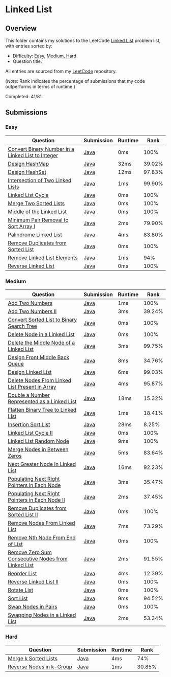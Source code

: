 # Linked List

## Overview
This folder contains my solutions to the LeetCode [Linked List](https://leetcode.com/problem-list/linked-list/) problem list,
with entries sorted by:
- Difficulty: [Easy](#easy), [Medium](#medium), [Hard](#hard).
- Question title.

All entries are sourced from my [LeetCode](https://github.com/shumarb/leetcode) repository.

(*Note*: Rank indicates the percentage of submissions that my code outperforms in terms of runtime.)

Completed: 41/81.

## Submissions
### Easy
| Question                                                                                                                                          | Submission                                                                                                       | Runtime | Rank   |
|---------------------------------------------------------------------------------------------------------------------------------------------------|------------------------------------------------------------------------------------------------------------------|---------|--------|
| [Convert Binary Number in a Linked List to Integer](https://leetcode.com/problems/convert-binary-number-in-a-linked-list-to-integer/description/) | [Java](https://github.com/shumarb/leetcode/blob/main/submissions/ConvertBinaryNumberInALinkedListToInteger.java) | 0ms     | 100%   |
| [Design HashMap](https://leetcode.com/problems/design-hashmap/description/)                                                                       | [Java](https://github.com/shumarb/leetcode/blob/main/submissions/MyHashMap.java)                                 | 32ms    | 39.02% |
| [Design HashSet](https://leetcode.com/problems/design-hashset/description/)                                                                       | [Java](https://github.com/shumarb/leetcode/blob/main/submissions/MyHashSet.java)                                 | 12ms    | 97.83% |
| [Intersection of Two Linked Lists](https://leetcode.com/problems/intersection-of-two-linked-lists/description/)                                   | [Java](https://github.com/shumarb/leetcode/blob/main/submissions/IntersectionOfTwoLinkedLists.java)              | 1ms     | 99.90% |
| [Linked List Cycle](https://leetcode.com/problems/linked-list-cycle/description/)                                                                 | [Java](https://github.com/shumarb/leetcode/blob/main/submissions/LinkedListCycle.java)                           | 0ms     | 100%   |
| [Merge Two Sorted Lists](https://leetcode.com/problems/merge-two-sorted-lists/description/)                                                       | [Java](https://github.com/shumarb/leetcode/blob/main/submissions/MergeTwoSortedLists.java)                       | 0ms     | 100%   |
| [Middle of the Linked List](https://leetcode.com/problems/middle-of-the-linked-list/description/)                                                 | [Java](https://github.com/shumarb/leetcode/blob/main/submissions/MiddleOfTheLinkedList.java)                     | 0ms     | 100%   |
| [Minimum Pair Removal to Sort Array I](https://leetcode.com/problems/minimum-pair-removal-to-sort-array-i/description/)                           | [Java](https://github.com/shumarb/leetcode/blob/main/submissions/MinimumPairRemovalToSortArrayOne.java)          | 2ms     | 79.90% |
| [Palindrome Linked List](https://leetcode.com/problems/palindrome-linked-list/description/)                                                       | [Java](https://github.com/shumarb/leetcode/blob/main/submissions/PalindromeLinkedList.java)                      | 4ms     | 83.80% |
| [Remove Duplicates from Sorted List](https://leetcode.com/problems/remove-duplicates-from-sorted-list/description/)                               | [Java](https://github.com/shumarb/leetcode/blob/main/submissions/RemoveDuplicatesFromSortedList.java)            | 0ms     | 100%   |
| [Remove Linked List Elements](https://leetcode.com/problems/remove-linked-list-elements/description/)                                             | [Java](https://github.com/shumarb/leetcode/blob/main/submissions/RemoveLinkedListElements.java)                  | 1ms     | 94%    |
| [Reverse Linked List](https://leetcode.com/problems/reverse-linked-list/description/)                                                             | [Java](https://github.com/shumarb/leetcode/blob/main/submissions/ReverseLinkedList.java)                         | 0ms     | 100%   |

### Medium
| Question                                                                                                                                            | Submission                                                                                                         | Runtime | Rank   |
|-----------------------------------------------------------------------------------------------------------------------------------------------------|--------------------------------------------------------------------------------------------------------------------|---------|--------|
| [Add Two Numbers](https://leetcode.com/problems/add-two-numbers/description/)                                                                       | [Java](https://github.com/shumarb/leetcode/blob/main/submissions/AddTwoNumbers.java)                               | 1ms     | 100%   |
| [Add Two Numbers II](https://leetcode.com/problems/add-two-numbers-ii/description/)                                                                 | [Java](https://github.com/shumarb/leetcode/blob/main/submissions/AddTwoNumbersTwo.java)                            | 3ms     | 39.24% |
| [Convert Sorted List to Binary Search Tree](https://leetcode.com/problems/convert-sorted-list-to-binary-search-tree/description/)                   | [Java](https://github.com/shumarb/leetcode/blob/main/submissions/ConvertSortedListToBinarySearchTree.java)         | 0ms     | 100%   |
| [Delete Node in a Linked List](https://leetcode.com/problems/delete-node-in-a-linked-list/description/)                                             | [Java](https://github.com/shumarb/leetcode/blob/main/submissions/DeleteNodeInALinkedList.java)                     | 0ms     | 100%   |
| [Delete the Middle Node of a Linked List](https://leetcode.com/problems/delete-the-middle-node-of-a-linked-list/description/)                       | [Java](https://github.com/shumarb/leetcode/blob/main/submissions/DeleteTheMiddleNodeOfALinkedList.java)            | 3ms     | 99.75% |
| [Design Front Middle Back Queue](https://leetcode.com/problems/design-front-middle-back-queue/description/)                                         | [Java](https://github.com/shumarb/leetcode/blob/main/submissions/FrontMiddleBackQueue.java)                        | 8ms     | 34.76% |
| [Design Linked List](https://leetcode.com/problems/design-linked-list/description/)                                                                 | [Java](https://github.com/shumarb/leetcode/blob/main/submissions/MyLinkedList.java)                                | 6ms     | 99.03% |
| [Delete Nodes From Linked List Present in Array](https://leetcode.com/problems/delete-nodes-from-linked-list-present-in-array/description/)         | [Java](https://github.com/shumarb/leetcode/blob/main/submissions/DeleteNodesFromLinkedListPresentInArray.java)     | 4ms     | 95.87% |
| [Double a Number Represented as a Linked List](https://leetcode.com/problems/double-a-number-represented-as-a-linked-list/description/)             | [Java](https://github.com/shumarb/leetcode/blob/main/submissions/DoubleANumberRepresentedAsALinkedList.java)       | 18ms    | 15.32% |
| [Flatten Binary Tree to Linked List](https://leetcode.com/problems/flatten-binary-tree-to-linked-list/description/)                                 | [Java](https://github.com/shumarb/leetcode/blob/main/submissions/FlattenBinaryTreeToLinkedList.java)               | 1ms     | 18.41% |
| [Insertion Sort List](https://leetcode.com/problems/insertion-sort-list/description/)                                                               | [Java](https://github.com/shumarb/leetcode/blob/main/submissions/InsertionSortList.java)                           | 28ms    | 8.25%  |
| [Linked List Cycle II](https://leetcode.com/problems/linked-list-cycle-ii/description/)                                                             | [Java](https://github.com/shumarb/leetcode/blob/main/submissions/LinkedListCycleTwo.java)                          | 0ms     | 100%   |
| [Linked List Random Node](https://leetcode.com/problems/linked-list-random-node/description/)                                                       | [Java](https://github.com/shumarb/leetcode/blob/main/submissions/LinkedListRandomNode.java)                        | 9ms     | 100%   |
| [Merge Nodes in Between Zeros](https://leetcode.com/problems/merge-nodes-in-between-zeros/description/)                                             | [Java](https://github.com/shumarb/leetcode/blob/main/submissions/MergeNodesInBetweenZeros.java)                    | 5ms     | 83.64% |
| [Next Greater Node In Linked List](https://leetcode.com/problems/next-greater-node-in-linked-list/description/)                                     | [Java](https://github.com/shumarb/leetcode/blob/main/submissions/NextGreaterNodeInLinkedList.java)                 | 16ms    | 92.23% |
| [Populating Next Right Pointers in Each Node](https://leetcode.com/problems/populating-next-right-pointers-in-each-node/description/)               | [Java](https://github.com/shumarb/leetcode/blob/main/submissions/PopulatingNextRightPointersInEachNode.java)       | 3ms     | 35.47% |
| [Populating Next Right Pointers in Each Node II](https://leetcode.com/problems/populating-next-right-pointers-in-each-node-ii/description/)         | [Java](https://github.com/shumarb/leetcode/blob/main/submissions/PopulatingNextRightPointersInEachNodeTwo.java)    | 2ms     | 37.45% |
| [Remove Duplicates from Sorted List II](https://leetcode.com/problems/remove-duplicates-from-sorted-list-ii/description/)                           | [Java](https://github.com/shumarb/leetcode/blob/main/submissions/RemoveDuplicatesFromSortedListTwo.java)           | 0ms     | 100%   |
| [Remove Nodes From Linked List](https://leetcode.com/problems/remove-nodes-from-linked-list/description/)                                           | [Java](https://github.com/shumarb/leetcode/blob/main/submissions/RemoveNodesFromLinkedList.java)                   | 7ms     | 73.29% |
| [Remove Nth Node From End of List](https://leetcode.com/problems/remove-nth-node-from-end-of-list/description/)                                     | [Java](https://github.com/shumarb/leetcode/blob/main/submissions/RemoveNthNodeFromEndOfList.java)                  | 0ms     | 100%   |
| [Remove Zero Sum Consecutive Nodes from Linked List](https://leetcode.com/problems/remove-zero-sum-consecutive-nodes-from-linked-list/description/) | [Java](https://github.com/shumarb/leetcode/blob/main/submissions/RemoveZeroSumConsecutiveNodesFromLinkedList.java) | 2ms     | 91.55% |
| [Reorder List](https://leetcode.com/problems/reorder-list/description/)                                                                             | [Java](https://github.com/shumarb/leetcode/blob/main/submissions/ReorderList.java)                                 | 4ms     | 12.39% |
| [Reverse Linked List II](https://leetcode.com/problems/reverse-linked-list-ii/description/)                                                         | [Java](https://github.com/shumarb/leetcode/blob/main/submissions/ReverseLinkedListTwo.java)                        | 0ms     | 100%   |
| [Rotate List](https://leetcode.com/problems/rotate-list/description/)                                                                               | [Java](https://github.com/shumarb/leetcode/blob/main/submissions/RotateList.java)                                  | 0ms     | 100%   |
| [Sort List](https://leetcode.com/problems/remove-duplicates-from-sorted-list/description/)                                                          | [Java](https://github.com/shumarb/leetcode/blob/main/submissions/SortList.java)                                    | 9ms     | 94.52% |
| [Swap Nodes in Pairs](https://leetcode.com/problems/swap-nodes-in-pairs/description/)                                                               | [Java](https://github.com/shumarb/leetcode/blob/main/submissions/SwapNodesInPairs.java)                            | 0ms     | 100%   |
| [Swapping Nodes in a Linked List](https://leetcode.com/problems/swapping-nodes-in-a-linked-list/description/)                                       | [Java](https://github.com/shumarb/leetcode/blob/main/submissions/SwappingNodesInALinkedList.java)                  | 2ms     | 53.34% |

### Hard
| Question                                                                                        | Submission                                                                                  | Runtime | Rank   |
|-------------------------------------------------------------------------------------------------|---------------------------------------------------------------------------------------------|---------|--------|
| [Merge k Sorted Lists](https://leetcode.com/problems/merge-k-sorted-lists/description/)         | [Java](https://github.com/shumarb/leetcode/blob/main/submissions/MergeKSortedLists.java)    | 4ms     | 74%    |
| [Reverse Nodes in k-Group](https://leetcode.com/problems/reverse-nodes-in-k-group/description/) | [Java](https://github.com/shumarb/leetcode/blob/main/submissions/ReverseNodesInKGroup.java) | 1ms     | 30.85% |
